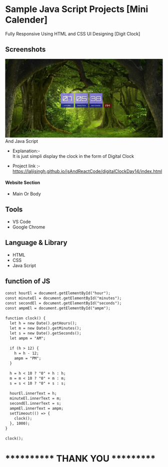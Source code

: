 # Sample Java Script Projects [Mini Calender]

Fully Responsive Using HTML and CSS UI Designing [Digit Clock]
## Screenshots

 ![App Screenshot](https://github.com/laljisingh/jsAndReactCode/blob/main/digitalClockDay14/Capture.JPG?raw=true)
And Java Script


      
- Explanation:-  
It is just simpli display the clock in the form of Digital Clock

- Project link :-  https://laljisingh.github.io/jsAndReactCode/digitalClockDay14/index.html


#### Website Section
* Main Or Body
## Tools
- VS Code
- Google Chrome
## Language & Library
- HTML
- CSS
- Java Script
## function of JS
```
const hourEl = document.getElementById("hour");
const minuteEl = document.getElementById("minutes");
const secondEl = document.getElementById("seconds");
const ampmEl = document.getElementById("ampm");

function clock() {
  let h = new Date().getHours();
  let m = new Date().getMinutes();
  let s = new Date().getSeconds();
  let ampm = "AM";

  if (h > 12) {
    h = h - 12;
    ampm = "PM";
  }

  h = h < 10 ? "0" + h : h;
  m = m < 10 ? "0" + m : m;
  s = s < 10 ? "0" + s : s;

  hourEl.innerText = h;
  minuteEl.innerText = m;
  secondEl.innerText = s;
  ampmEl.innerText = ampm;
  setTimeout(() => {
    clock();
  }, 1000);
}

clock();
```


   



# ********** **THANK YOU** *********